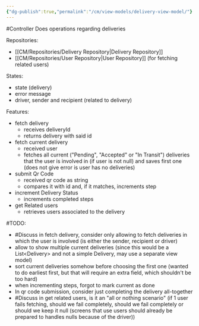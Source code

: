 ```yaml
---
{"dg-publish":true,"permalink":"/cm/view-models/delivery-view-model/"}
---
```


#Controller
Does operations regarding deliveries

Repositories:
- [[CM/Repositories/Delivery Repository\|Delivery Repository]]
- [[CM/Repositories/User Repository\|User Repository]] (for fetching related users)

States:
- state (delivery)
- error message
- driver, sender and recipient (related to delivery)

Features:
- fetch delivery
	- receives deliveryId
	- returns delivery with said id
- fetch current delivery
	- received user
	- fetches all current ("Pending", "Accepted" or "In Transit") deliveries that the user is involved in (if user is not null) and saves first one (does not give error is user has no deliveries)
- submit Qr Code
	- received qr code as string
	- compares it with id and, if it matches, increments step
- increment Delivery Status
	- increments completed steps
- get Related users
	- retrieves users associated to the delivery

#TODO:
- #Discuss in fetch delivery, consider only allowing to fetch deliveries in which the user is involved (is either the sender, recipient or driver)
- allow to show multiple current deliveries (since this would be a List\<Delivery\> and not a simple Delivery, may use a separate view model)
- sort current deliveries somehow before choosing the first one (wanted to do earliest first, but that will require an extra field, which shouldn't be too hard)
- when incrementing steps, forgot to mark current as done
- In qr code submission, consider just completing the delivery all-together
- #Discuss in get related users, is it an "all or nothing scenario" (if 1 user fails fetching, should we fail completely, should we fail completely or should we keep it null (screens that use users should already be prepared to handles nulls because of the driver))